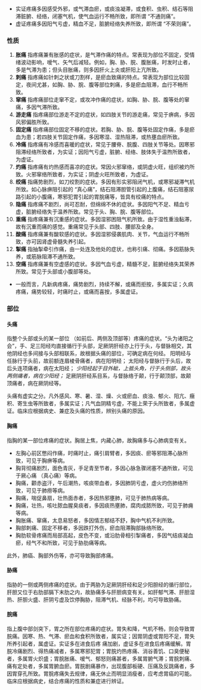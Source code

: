 - 实证疼痛多因感受外邪，或气滞血瘀，或痰浊凝滞，或食积、虫积、结石等阻滞脏腑、经络，闭塞气机，使气血运行不畅所致，即所谓 “不通则痛”。
- 虚证疼痛多因阳气亏虚，精血不足，脏腑经络失养所致，即所谓 “不荣则痛”。

### 性质

1. **胀痛** 指疼痛兼有胀感的症状，是气滞作痛的特点。常表现为部位不固定，受情绪波动影响，嗳气、矢气后减轻。例如，胸、胁、脘、腹胀痛，时发时止者，多是气滞为患；但头目胀痛，则多因肝火上炎或肝阳上亢所致。
2. **刺痛** 指疼痛如针刺之状或刀割样，是瘀血致痛的特点。常表现为部位比较固定，夜间尤甚，如胸、胁、脘、腹等部位刺痛，多是瘀血阻滞，血行不畅所致。
3. **窜痛** 指疼痛部位走窜不定，或攻冲作痛的症状，如胸、胁、脘、腹等处的窜痛，多因气滞所致。
4. **游走痛** 指疼痛部位游走不定的症状，如四肢关节的游走痛，常见于痹病，多因风邪偏胜所致。
5. **固定痛** 指疼痛部位固定不移的症状。若胸、胁、脘、腹等处固定作痛，多是瘀血为患；若四肢关节固定作痛，多因寒湿、湿热阻滞，或热壅血瘀所致。
6. **冷痛** 指疼痛有冷感而喜暖的症状，常见于腰脊、脘腹、四肢关节等处。因寒邪阻滞经络所致者，为实证；因阳气亏虚，脏腑、经络、肢体失于温煦所致者，为虚证。
7. **灼痛** 指疼痛有灼热感而喜凉的症状。常因火邪窜络，或阴虚火旺，组织被灼所致。火邪窜络所致者，为实证；阴虚火旺所致者，为虚证。
8. **绞痛** 指痛势剧烈，如刀绞割的症状。多因有形实邪阻闭气机，或寒邪凝滞气机所致。如心脉痹阻引起的 “真心痛”，结石阻滞胆管引起的上腹痛，结石阻塞尿路引起的小腹痛，寒邪犯胃引起的胃脘痛等，皆具有绞痛的特点。
9. **隐痛** 指疼痛不剧烈，尚可忍耐，但绵绵不休的症状。多因阳气不足、精血亏虚，脏腑经络失于温养所致。常见于头、胸、脘、腹等部位。
10. **重痛** 指疼痛兼有沉重感的症状。多因湿邪困阻气机所致。由于湿性重浊黏滞，故有沉重而痛的感觉。重痛常见于头部、四肢、腰部及全身。
11. **酸痛** 指疼痛兼有酸软感的症状。多因湿邪侵袭肌肉、关节，气血运行不畅所致，亦可因肾虚骨髓失养引起。
12. **掣痛** 指抽掣牵引作痛，由一处连及他处的症状，也称引痛、彻痛。多因筋脉失养，或筋脉阻滞不通所致。
13. **空痛** 指疼痛兼有空虚感的症状。多因气血亏虚，精髓不足，脏腑经络失其荣养所致。常见于头部或小腹部等处。 
- 一般而言，凡新病疼痛，痛势剧烈，持续不解，或痛而拒按，多属实证；久病疼痛，痛势较轻，时痛时止，或痛而喜按，多属虚证。


### 部位
#### 头痛 
指整个头部或头的某一部位 （如前后、两侧及顶部等）疼痛的症状。“头为诸阳之会”，手、足三阳经均直接循行于头部，足厥阴肝经亦上行于头，与督脉相交，其他阴经也多间接与头部相联系，故根据头痛的部位，可确定病在何经。
阳明经与任脉行于头前，故前额连眉棱骨痛者，病在阳明经；
太阳经与督脉行于头后，故后头连项痛者，病在太阳经；
_少阳经起于目外眦，上抵头角，行于头侧部，故头两侧痛者，病在少阳经；_
足厥阴肝经系目系，与督脉络于颠，行于颠顶部，故颠顶痛者，病在厥阴经等。

头痛有虚实之分。凡外感风、寒、暑、湿、燥、火或瘀血、痰浊、郁火、阳亢、癥积、寄生虫等所致者，多属实证；凡气血阴精亏虚，不能上荣于头所致者，多属虚证。临床应根据病史、兼症及头痛的性质，辨别头痛的原因。


#### 胸痛 
指胸的某一部位疼痛的症状。胸居上焦，内藏心肺，故胸痛多与心肺病变有关。

- 左胸心前区憋闷作痛，时痛时止，痛引肩臂者，多因痰、瘀等邪阻滞心脉所致，可见于胸痹等病。
- 胸背彻痛剧烈，面色青灰，手足青至节者，多因心脉急骤闭塞不通所致，可见于厥心痛 （真心痛）等病。
- 胸痛，颧赤盗汗，午后潮热，咳痰带血者，多因肺阴亏虚，虚火灼伤肺络所致，可见于肺痨等病。
- 胸痛，喘促鼻扇，壮热面赤者，多因热邪壅肺，可见于肺热病等病。
- 胸痛，壮热，咳吐脓血腥臭痰者，多因痰热壅肺，腐肉成脓所致，可见于肺痈等病。
- 胸胀痛、窜痛，太息易怒者，多因情志郁结不舒，胸中气机不利所致。
- 胸部刺痛、固定不移者，多因跌打外伤，瘀血阻滞胸部脉络所致。
- 胸肋软骨疼痛而局部高起，皮色不变，或沿肋骨相引掣痛者，多因气结痰凝血瘀，经气不和所致，可见于胁肋痛等病。

此外，肺癌、胸部外伤等，亦可导致胸部疼痛。


#### 胁痛 
指胁的一侧或两侧疼痛的症状。由于两胁为足厥阴肝经和足少阳胆经的循行部位，肝胆又位于右肋部膈下末肋之内，故胁痛多与肝胆病变有关。如肝郁气滞、肝胆湿热、肝胆火盛、肝阴亏虚及饮停胸胁，阻滞气机、经脉不利，均可导致胁痛。

#### 脘痛 
指上腹中部剑突下，胃之所在部位疼痛的症状。胃失和降，气机不畅，则会导致胃脘痛。因寒、热、气滞、瘀血和食积所致者，属实证；因胃阴虚或胃阳不足，胃失所养引起者，属虚证。实证多在进食后疼
痛加剧，虚证多在进食后疼痛缓解。胃脘冷痛剧烈、得热痛减者，多属寒邪犯胃；胃脘灼热疼痛、消谷善饥、口臭便秘者，多属胃火炽盛；胃脘胀痛、嗳气、郁怒则痛甚者，多属胃腑气滞；胃脘刺痛、痛有定处者，多属胃腑血瘀。胃脘剧痛暴作，出现腹部板硬、压痛及反跳痛者，多因胃穿孔所致。胃脘疼痛失去规律，痛无休止而明显消瘦者，应考虑胃癌的可能。临床应根据病史，结合疼痛的性质和兼症进行辨证。